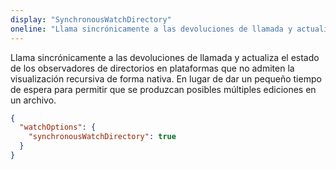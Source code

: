 ```yaml
---
display: "SynchronousWatchDirectory"
oneline: "Llama sincrónicamente a las devoluciones de llamada y actualiza el estado de los observadores de directorios en plataformas que no admiten la visualización recursiva de forma nativa."
---
```


Llama sincrónicamente a las devoluciones de llamada y actualiza el estado de los observadores de directorios en plataformas que no admiten la visualización recursiva de forma nativa. En lugar de dar un pequeño tiempo de espera para permitir que se produzcan posibles múltiples ediciones en un archivo.

```json tsconfig
{
  "watchOptions": {
    "synchronousWatchDirectory": true
  }
}
```

